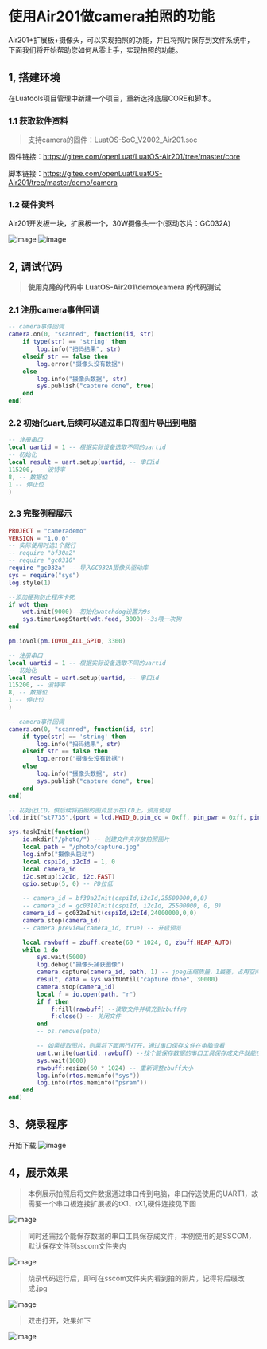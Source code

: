 # 使用Air201做camera拍照的功能
Air201+扩展板+摄像头，可以实现拍照的功能，并且将照片保存到文件系统中，下面我们将开始帮助您如何从零上手，实现拍照的功能。

## 1, 搭建环境

在Luatools项目管理中新建一个项目，重新选择底层CORE和脚本。

### 1.1 **获取软件资料**

> 支持camera的固件：LuatOS-SoC_V2002_Air201.soc

   固件链接：https://gitee.com/openLuat/LuatOS-Air201/tree/master/core

   脚本链接：https://gitee.com/openLuat/LuatOS-Air201/tree/master/demo/camera

### 1.2 硬件资料
Air201开发板一块，扩展板一个，30W摄像头一个(驱动芯片：GC032A)

![image](image/camera_2.jpg) 
![image](image/camera_3.png) 

## 2, 调试代码

> **使用克隆的代码中 LuatOS-Air201\demo\camera 的代码测试**

### 2.1 注册camera事件回调

```Lua
-- camera事件回调
camera.on(0, "scanned", function(id, str)
    if type(str) == 'string' then
        log.info("扫码结果", str)
    elseif str == false then
        log.error("摄像头没有数据")
    else
        log.info("摄像头数据", str)
        sys.publish("capture done", true)
    end
end)

```

### 2.2 初始化uart,后续可以通过串口将图片导出到电脑

```Lua
-- 注册串口
local uartid = 1 -- 根据实际设备选取不同的uartid
-- 初始化
local result = uart.setup(uartid, -- 串口id
115200, -- 波特率
8, -- 数据位
1 -- 停止位
)
```

### 2.3 完整例程展示

```Lua
PROJECT = "camerademo"
VERSION = "1.0.0"
-- 实际使用时选1个就行
-- require "bf30a2"
-- require "gc0310"
require "gc032a" -- 导入GC032A摄像头驱动库
sys = require("sys")
log.style(1)

--添加硬狗防止程序卡死
if wdt then
    wdt.init(9000)--初始化watchdog设置为9s
    sys.timerLoopStart(wdt.feed, 3000)--3s喂一次狗
end

pm.ioVol(pm.IOVOL_ALL_GPIO, 3300)

-- 注册串口
local uartid = 1 -- 根据实际设备选取不同的uartid
-- 初始化
local result = uart.setup(uartid, -- 串口id
115200, -- 波特率
8, -- 数据位
1 -- 停止位
)

-- camera事件回调
camera.on(0, "scanned", function(id, str)
    if type(str) == 'string' then
        log.info("扫码结果", str)
    elseif str == false then
        log.error("摄像头没有数据")
    else
        log.info("摄像头数据", str)
        sys.publish("capture done", true)
    end
end)

-- 初始化LCD，供后续将拍照的图片显示在LCD上，预览使用
lcd.init("st7735",{port = lcd.HWID_0,pin_dc = 0xff, pin_pwr = 0xff, pin_rst = 36,direction = 0,w = 128,h = 160,xoffset = 0,yoffset = 0})

sys.taskInit(function()
    io.mkdir("/photo/") -- 创建文件夹存放拍照图片
    local path = "/photo/capture.jpg"
    log.info("摄像头启动")
    local cspiId, i2cId = 1, 0
    local camera_id
    i2c.setup(i2cId, i2c.FAST)
    gpio.setup(5, 0) -- PD拉低

    -- camera_id = bf30a2Init(cspiId,i2cId,25500000,0,0)
    -- camera_id = gc0310Init(cspiId, i2cId, 25500000, 0, 0)
    camera_id = gc032aInit(cspiId,i2cId,24000000,0,0)
    camera.stop(camera_id)
    -- camera.preview(camera_id, true) -- 开启预览

    local rawbuff = zbuff.create(60 * 1024, 0, zbuff.HEAP_AUTO)
    while 1 do
        sys.wait(5000)
        log.debug("摄像头捕获图像")
        camera.capture(camera_id, path, 1) -- jpeg压缩质量，1最差，占用空间小，3最高，占用空间最大而且费时间，默认1
        result, data = sys.waitUntil("capture done", 30000)
        camera.stop(camera_id)
        local f = io.open(path, "r")
        if f then
            f:fill(rawbuff) --读取文件并填充到zbuff内
            f:close() -- 关闭文件
        end
        -- os.remove(path)

        -- 如需提取图片，则需将下面两行打开，通过串口保存文件在电脑查看
        uart.write(uartid, rawbuff) --找个能保存数据的串口工具保存成文件就能在电脑上看了, 保存文件后改后缀为JPG查看
        sys.wait(1000)
        rawbuff:resize(60 * 1024) -- 重新调整zbuff大小
        log.info(rtos.meminfo("sys"))
        log.info(rtos.meminfo("psram"))
    end
end)
```

## 3、烧录程序
开始下载
![image](image/camera_1.png)

## 4，展示效果
> 本例展示拍照后将文件数据通过串口传到电脑，串口传送使用的UART1，故需要一个串口板连接扩展板的tX1、rX1,硬件连接见下图

![image](image/camera_4.png)

> 同时还需找个能保存数据的串口工具保存成文件，本例使用的是SSCOM，默认保存文件到sscom文件夹内

![image](image/camera_5.png)

> 烧录代码运行后，即可在sscom文件夹内看到拍的照片，记得将后缀改成.jpg

![image](image/camera_6.png)

> 双击打开，效果如下

![image](image/camera_7.jpg)
